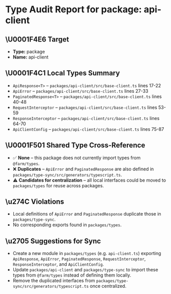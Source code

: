 # Type Audit Report for package: api-client

## \U0001F4E6 Target
- **Type:** package
- **Name:** api-client

## \U0001F4C1 Local Types Summary
- `ApiResponse<T>` – `packages/api-client/src/base-client.ts` lines 17-22
- `ApiError` – `packages/api-client/src/base-client.ts` lines 27-33
- `PaginatedResponse<T>` – `packages/api-client/src/base-client.ts` lines 40-48
- `RequestInterceptor` – `packages/api-client/src/base-client.ts` lines 53-59
- `ResponseInterceptor` – `packages/api-client/src/base-client.ts` lines 64-70
- `ApiClientConfig` – `packages/api-client/src/base-client.ts` lines 75-87

## \U0001F501 Shared Type Cross-Reference
- ✅ **None** – this package does not currently import types from `@farm/types`.
- ❌ **Duplicates** – `ApiError` and `PaginatedResponse` are also defined in `packages/type-sync/src/generators/typescript.ts`.
- ⚠️ **Candidates for centralization** – all local interfaces could be moved to `packages/types` for reuse across packages.

## \u274C Violations
- Local definitions of `ApiError` and `PaginatedResponse` duplicate those in `packages/type-sync`.
- No corresponding exports found in `packages/types`.

## \u2705 Suggestions for Sync
- Create a new module in `packages/types` (e.g. `api-client.ts`) exporting `ApiResponse`, `ApiError`, `PaginatedResponse`, `RequestInterceptor`, `ResponseInterceptor`, and `ApiClientConfig`.
- Update `packages/api-client` and `packages/type-sync` to import these types from `@farm/types` instead of defining them locally.
- Remove the duplicated interfaces from `packages/type-sync/src/generators/typescript.ts` once centralized.
